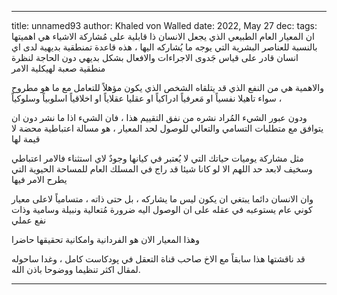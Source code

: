 
---
title: unnamed93
author: Khaled von Walled
date: 2022, May 27
dec:
tags:
ان المعيار العام الطبيعي الذي يجعل الانسان ذا قابلية على مُشاركة الاشياء هي اهميتها بالنسبة للعناصر البشرية التي يوجه ما يُشاركه اليها ، هذه قاعدة تمنطقية بديهية لدى اي انسان قادر على قياس جَدوى الاجراءات والافعال بشكل بديهي دون الحاجة لنظرة منطقية صعبة  لهيكلية الامر

والاهمية هي من النفع الذي قد يتلقاه الشخص الذي يكون مؤهلاً للتعامل مع ما هو مطروح ، سواء تاهيلا نفسياً او مَعرفياً ادراكياً او عقليا عقلاياً او اخلاقياً اسلوبياً وسلوكياً

ودون عبور الشيء المُراد نشره من نفق التقييم هذا ، فان الشيء اذا ما نشر دون  ان يتوافق مع متطلبات التسامي والتعالي للوصول لحد المعيار ، هو مسالة اعتباطية محضة لا قيمة لها

مثل مشاركة يوميات حياتك التي لا يُعتبر في كيانها وجودٌ لاي استثناء
فالامر اعتباطي وسخيف لابعد حد
اللهم الا لو كانا شيئا قد راج في المسلك العام للمساحة الحيوية التي يطرح الامر فيها

وان الانسان دائما يبتغي ان يكون ليس ما يشاركه ، بل حتى ذاته ، متسامياً لاعلى معيار كوني عام يستوعبه في عقله على ان الوصول اليه ضرورة مُتعالية
ونبيلة وسامية وذات نفع عملي

وهذا المعيار الان هو الفردانية وامكانية تحقيقها حاضرا

قد ناقشتها هذا سابقاً مع الاخ صاحب قناة التعقل
في پودكاست كامل ، وغدا ساحوله لمقال اكثر تنظيما ووضوحا باذن الله.

---
